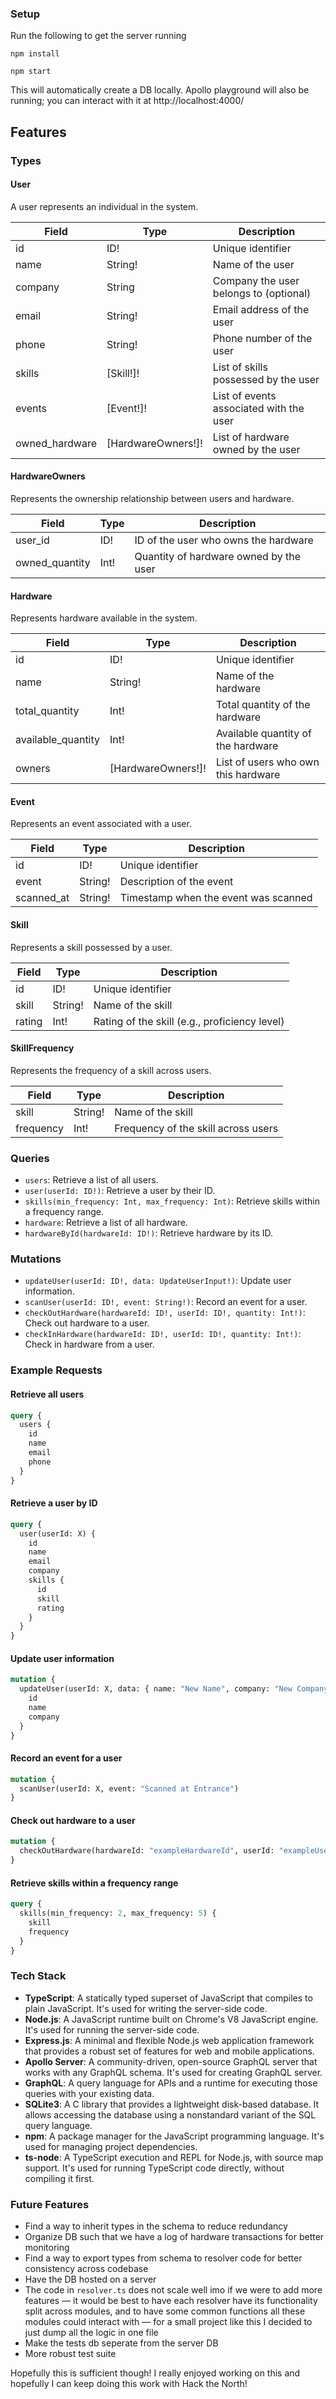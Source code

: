 ### Setup

Run the following to get the server running

```
npm install 
```

```
npm start
```

This will automatically create a DB locally. Apollo playground will also be running; you can interact with it at http://localhost:4000/

## Features

### Types

#### User

A user represents an individual in the system.

| Field          | Type     | Description              |
|----------------|----------|--------------------------|
| id             | ID!      | Unique identifier        |
| name           | String!  | Name of the user         |
| company        | String   | Company the user belongs to (optional) |
| email          | String!  | Email address of the user|
| phone          | String!  | Phone number of the user|
| skills         | [Skill!]!| List of skills possessed by the user|
| events         | [Event!]!| List of events associated with the user|
| owned_hardware | [HardwareOwners!]!| List of hardware owned by the user|

#### HardwareOwners

Represents the ownership relationship between users and hardware.

| Field          | Type     | Description                      |
|----------------|----------|----------------------------------|
| user_id        | ID!      | ID of the user who owns the hardware|
| owned_quantity | Int!     | Quantity of hardware owned by the user|

#### Hardware

Represents hardware available in the system.

| Field             | Type     | Description                      |
|-------------------|----------|----------------------------------|
| id                | ID!      | Unique identifier                |
| name              | String!  | Name of the hardware             |
| total_quantity    | Int!     | Total quantity of the hardware   |
| available_quantity| Int!     | Available quantity of the hardware|
| owners            | [HardwareOwners!]!| List of users who own this hardware|

#### Event

Represents an event associated with a user.

| Field             | Type     | Description                      |
|-------------------|----------|----------------------------------|
| id                | ID!      | Unique identifier                |
| event             | String!  | Description of the event         |
| scanned_at        | String!  | Timestamp when the event was scanned|

#### Skill

Represents a skill possessed by a user.

| Field          | Type     | Description                      |
|----------------|----------|----------------------------------|
| id             | ID!      | Unique identifier                |
| skill          | String!  | Name of the skill                |
| rating         | Int!     | Rating of the skill (e.g., proficiency level)|

#### SkillFrequency

Represents the frequency of a skill across users.

| Field          | Type     | Description                      |
|----------------|----------|----------------------------------|
| skill          | String!  | Name of the skill                |
| frequency      | Int!     | Frequency of the skill across users|

### Queries

- `users`: Retrieve a list of all users.
- `user(userId: ID!)`: Retrieve a user by their ID.
- `skills(min_frequency: Int, max_frequency: Int)`: Retrieve skills within a frequency range.
- `hardware`: Retrieve a list of all hardware.
- `hardwareById(hardwareId: ID!)`: Retrieve hardware by its ID.

### Mutations

- `updateUser(userId: ID!, data: UpdateUserInput!)`: Update user information.
- `scanUser(userId: ID!, event: String!)`: Record an event for a user.
- `checkOutHardware(hardwareId: ID!, userId: ID!, quantity: Int!)`: Check out hardware to a user.
- `checkInHardware(hardwareId: ID!, userId: ID!, quantity: Int!)`: Check in hardware from a user.

### Example Requests

#### Retrieve all users

```graphql
query {
  users {
    id
    name
    email
    phone
  }
}
```

#### Retrieve a user by ID

```graphql
query {
  user(userId: X) {
    id
    name
    email
    company
    skills {
      id
      skill
      rating
    }
  }
}
```

#### Update user information

```graphql
mutation {
  updateUser(userId: X, data: { name: "New Name", company: "New Company" }) {
    id
    name
    company
  }
}
```

#### Record an event for a user

```graphql
mutation {
  scanUser(userId: X, event: "Scanned at Entrance") 
}
```

#### Check out hardware to a user

```graphql
mutation {
  checkOutHardware(hardwareId: "exampleHardwareId", userId: "exampleUserId", quantity: 1)
}
```

#### Retrieve skills within a frequency range

```graphql
query {
  skills(min_frequency: 2, max_frequency: 5) {
    skill
    frequency
  }
}
```

### Tech Stack

- **TypeScript**: A statically typed superset of JavaScript that compiles to plain JavaScript. It's used for writing the server-side code.
- **Node.js**: A JavaScript runtime built on Chrome's V8 JavaScript engine. It's used for running the server-side code.
- **Express.js**: A minimal and flexible Node.js web application framework that provides a robust set of features for web and mobile applications.
- **Apollo Server**: A community-driven, open-source GraphQL server that works with any GraphQL schema. It's used for creating GraphQL server.
- **GraphQL**: A query language for APIs and a runtime for executing those queries with your existing data.
- **SQLite3**: A C library that provides a lightweight disk-based database. It allows accessing the database using a nonstandard variant of the SQL query language.
- **npm**: A package manager for the JavaScript programming language. It's used for managing project dependencies.
- **ts-node**: A TypeScript execution and REPL for Node.js, with source map support. It's used for running TypeScript code directly, without compiling it first.

### Future Features
- Find a way to inherit types in the schema to reduce redundancy 
- Organize DB such that we have a log of hardware transactions for better monitoring
- Find a way to export types from schema to resolver code for better consistency across codebase
- Have the DB hosted on a server
- The code in `resolver.ts` does not scale well imo if we were to add more features — it would be best to have each resolver have its functionality split across modules, and to have some common functions all these modules could interact with — for a small project like this I decided to just dump all the logic in one file
- Make the tests db seperate from the server DB
- More robust test suite


Hopefully this is sufficient though! I really enjoyed working on this and hopefully I can keep doing this work with Hack the North!
